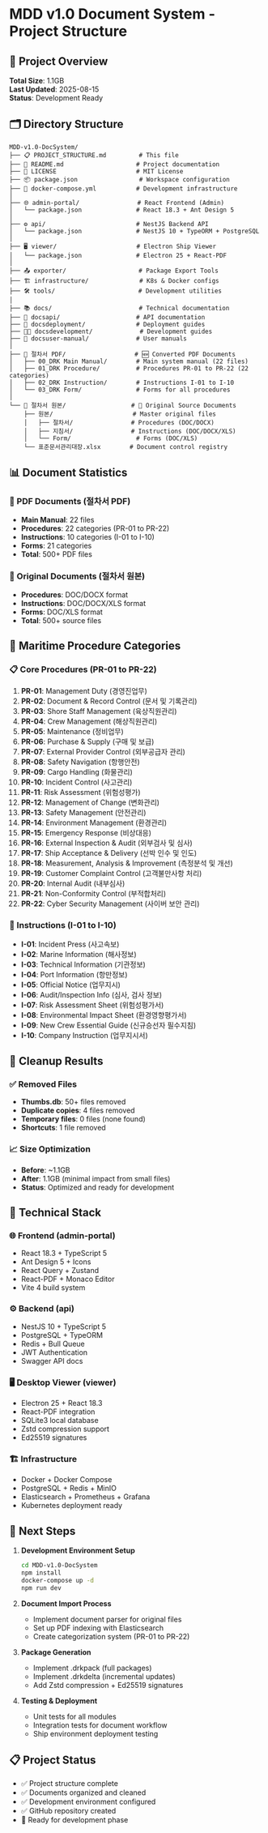 # MDD v1.0 Document System - Project Structure

## 📁 Project Overview
**Total Size**: 1.1GB  
**Last Updated**: 2025-08-15  
**Status**: Development Ready

## 🗂️ Directory Structure

```
MDD-v1.0-DocSystem/
├── 📋 PROJECT_STRUCTURE.md         # This file
├── 📄 README.md                    # Project documentation
├── 📜 LICENSE                      # MIT License
├── 📦 package.json                 # Workspace configuration
├── 🐳 docker-compose.yml           # Development infrastructure
│
├── 🌐 admin-portal/                # React Frontend (Admin)
│   └── package.json               # React 18.3 + Ant Design 5
│
├── ⚙️ api/                         # NestJS Backend API
│   └── package.json               # NestJS 10 + TypeORM + PostgreSQL
│
├── 🖥️ viewer/                      # Electron Ship Viewer
│   └── package.json               # Electron 25 + React-PDF
│
├── 📤 exporter/                    # Package Export Tools
├── 🏗️ infrastructure/              # K8s & Docker configs
├── 🛠️ tools/                       # Development utilities
│
├── 📚 docs/                        # Technical documentation
├── 📖 docsapi/                     # API documentation
├── 🚀 docsdeployment/              # Deployment guides
├── 👨‍💻 docsdevelopment/             # Development guides
├── 📖 docsuser-manual/             # User manuals
│
├── 📑 절차서 PDF/                   # 🆕 Converted PDF Documents
│   ├── 00_DRK Main Manual/        # Main system manual (22 files)
│   ├── 01_DRK Procedure/          # Procedures PR-01 to PR-22 (22 categories)
│   ├── 02_DRK Instruction/        # Instructions I-01 to I-10
│   └── 03_DRK Form/               # Forms for all procedures
│
└── 📄 절차서 원본/                  # 📁 Original Source Documents
    ├── 원본/                      # Master original files
    │   ├── 절차서/                # Procedures (DOC/DOCX)
    │   ├── 지침서/                # Instructions (DOC/DOCX/XLS)
    │   └── Form/                  # Forms (DOC/XLS)
    └── 표준문서관리대장.xlsx        # Document control registry
```

## 📊 Document Statistics

### 📑 PDF Documents (절차서 PDF)
- **Main Manual**: 22 files
- **Procedures**: 22 categories (PR-01 to PR-22)
- **Instructions**: 10 categories (I-01 to I-10) 
- **Forms**: 21 categories
- **Total**: 500+ PDF files

### 📄 Original Documents (절차서 원본)
- **Procedures**: DOC/DOCX format
- **Instructions**: DOC/DOCX/XLS format
- **Forms**: DOC/XLS format
- **Total**: 500+ source files

## 🚢 Maritime Procedure Categories

### 📋 Core Procedures (PR-01 to PR-22)
1. **PR-01**: Management Duty (경영진업무)
2. **PR-02**: Document & Record Control (문서 및 기록관리)
3. **PR-03**: Shore Staff Management (육상직원관리)
4. **PR-04**: Crew Management (해상직원관리)
5. **PR-05**: Maintenance (정비업무)
6. **PR-06**: Purchase & Supply (구매 및 보급)
7. **PR-07**: External Provider Control (외부공급자 관리)
8. **PR-08**: Safety Navigation (항행안전)
9. **PR-09**: Cargo Handling (화물관리)
10. **PR-10**: Incident Control (사고관리)
11. **PR-11**: Risk Assessment (위험성평가)
12. **PR-12**: Management of Change (변화관리)
13. **PR-13**: Safety Management (안전관리)
14. **PR-14**: Environment Management (환경관리)
15. **PR-15**: Emergency Response (비상대응)
16. **PR-16**: External Inspection & Audit (외부검사 및 심사)
17. **PR-17**: Ship Acceptance & Delivery (선박 인수 및 인도)
18. **PR-18**: Measurement, Analysis & Improvement (측정분석 및 개선)
19. **PR-19**: Customer Complaint Control (고객불만사항 처리)
20. **PR-20**: Internal Audit (내부심사)
21. **PR-21**: Non-Conformity Control (부적합처리)
22. **PR-22**: Cyber Security Management (사이버 보안 관리)

### 📖 Instructions (I-01 to I-10)
- **I-01**: Incident Press (사고속보)
- **I-02**: Marine Information (해사정보)
- **I-03**: Technical Information (기관정보)
- **I-04**: Port Information (항만정보)
- **I-05**: Official Notice (업무지시)
- **I-06**: Audit/Inspection Info (심사, 검사 정보)
- **I-07**: Risk Assessment Sheet (위험성평가서)
- **I-08**: Environmental Impact Sheet (환경영향평가서)
- **I-09**: New Crew Essential Guide (신규승선자 필수지침)
- **I-10**: Company Instruction (업무지시서)

## 🧹 Cleanup Results

### ✅ Removed Files
- **Thumbs.db**: 50+ files removed
- **Duplicate copies**: 4 files removed
- **Temporary files**: 0 files (none found)
- **Shortcuts**: 1 file removed

### 📈 Size Optimization
- **Before**: ~1.1GB
- **After**: 1.1GB (minimal impact from small files)
- **Status**: Optimized and ready for development

## 🔧 Technical Stack

### 🌐 Frontend (admin-portal)
- React 18.3 + TypeScript 5
- Ant Design 5 + Icons
- React Query + Zustand
- React-PDF + Monaco Editor
- Vite 4 build system

### ⚙️ Backend (api)
- NestJS 10 + TypeScript 5
- PostgreSQL + TypeORM
- Redis + Bull Queue
- JWT Authentication
- Swagger API docs

### 🖥️ Desktop Viewer (viewer)
- Electron 25 + React 18.3
- React-PDF integration
- SQLite3 local database
- Zstd compression support
- Ed25519 signatures

### 🏗️ Infrastructure
- Docker + Docker Compose
- PostgreSQL + Redis + MinIO
- Elasticsearch + Prometheus + Grafana
- Kubernetes deployment ready

## 🎯 Next Steps

1. **Development Environment Setup**
   ```bash
   cd MDD-v1.0-DocSystem
   npm install
   docker-compose up -d
   npm run dev
   ```

2. **Document Import Process**
   - Implement document parser for original files
   - Set up PDF indexing with Elasticsearch
   - Create categorization system (PR-01 to PR-22)

3. **Package Generation**
   - Implement .drkpack (full packages)
   - Implement .drkdelta (incremental updates)
   - Add Zstd compression + Ed25519 signatures

4. **Testing & Deployment**
   - Unit tests for all modules
   - Integration tests for document workflow
   - Ship environment deployment testing

## 📋 Project Status
- ✅ Project structure complete
- ✅ Documents organized and cleaned
- ✅ Development environment configured
- ✅ GitHub repository created
- 🔄 Ready for development phase
